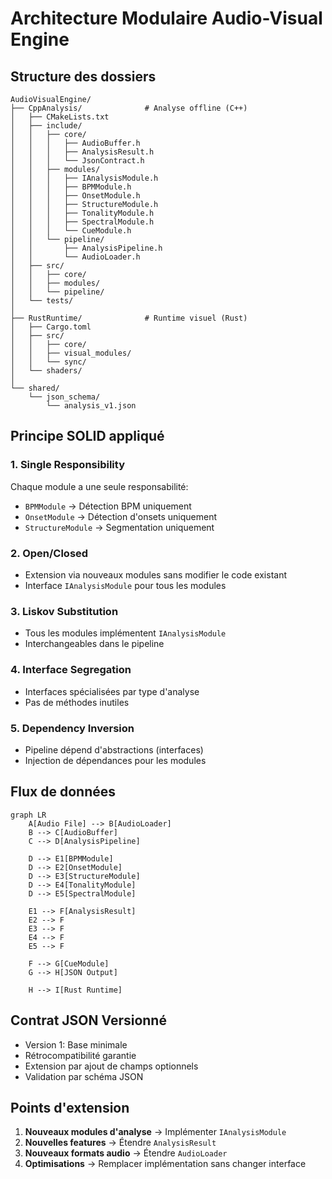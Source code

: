 ﻿# Architecture Modulaire Audio-Visual Engine

## Structure des dossiers

```
AudioVisualEngine/
├── CppAnalysis/              # Analyse offline (C++)
│   ├── CMakeLists.txt
│   ├── include/
│   │   ├── core/
│   │   │   ├── AudioBuffer.h
│   │   │   ├── AnalysisResult.h
│   │   │   └── JsonContract.h
│   │   ├── modules/
│   │   │   ├── IAnalysisModule.h
│   │   │   ├── BPMModule.h
│   │   │   ├── OnsetModule.h
│   │   │   ├── StructureModule.h
│   │   │   ├── TonalityModule.h
│   │   │   ├── SpectralModule.h
│   │   │   └── CueModule.h
│   │   └── pipeline/
│   │       ├── AnalysisPipeline.h
│   │       └── AudioLoader.h
│   ├── src/
│   │   ├── core/
│   │   ├── modules/
│   │   └── pipeline/
│   └── tests/
│
├── RustRuntime/              # Runtime visuel (Rust)
│   ├── Cargo.toml
│   ├── src/
│   │   ├── core/
│   │   ├── visual_modules/
│   │   └── sync/
│   └── shaders/
│
└── shared/
    └── json_schema/
        └── analysis_v1.json

```

## Principe SOLID appliqué

### 1. **Single Responsibility**
Chaque module a une seule responsabilité:
- `BPMModule` → Détection BPM uniquement
- `OnsetModule` → Détection d'onsets uniquement
- `StructureModule` → Segmentation uniquement

### 2. **Open/Closed**
- Extension via nouveaux modules sans modifier le code existant
- Interface `IAnalysisModule` pour tous les modules

### 3. **Liskov Substitution**
- Tous les modules implémentent `IAnalysisModule`
- Interchangeables dans le pipeline

### 4. **Interface Segregation**
- Interfaces spécialisées par type d'analyse
- Pas de méthodes inutiles

### 5. **Dependency Inversion**
- Pipeline dépend d'abstractions (interfaces)
- Injection de dépendances pour les modules

## Flux de données

```mermaid
graph LR
    A[Audio File] --> B[AudioLoader]
    B --> C[AudioBuffer]
    C --> D[AnalysisPipeline]
    
    D --> E1[BPMModule]
    D --> E2[OnsetModule]
    D --> E3[StructureModule]
    D --> E4[TonalityModule]
    D --> E5[SpectralModule]
    
    E1 --> F[AnalysisResult]
    E2 --> F
    E3 --> F
    E4 --> F
    E5 --> F
    
    F --> G[CueModule]
    G --> H[JSON Output]
    
    H --> I[Rust Runtime]
```

## Contrat JSON Versionné

- Version 1: Base minimale
- Rétrocompatibilité garantie
- Extension par ajout de champs optionnels
- Validation par schéma JSON

## Points d'extension

1. **Nouveaux modules d'analyse** → Implémenter `IAnalysisModule`
2. **Nouvelles features** → Étendre `AnalysisResult`
3. **Nouveaux formats audio** → Étendre `AudioLoader`
4. **Optimisations** → Remplacer implémentation sans changer interface